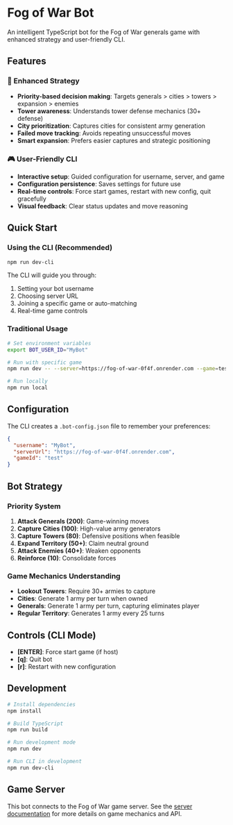 # Fog of War Bot

An intelligent TypeScript bot for the Fog of War generals game with enhanced strategy and user-friendly CLI.

## Features

### 🧠 Enhanced Strategy
- **Priority-based decision making**: Targets generals > cities > towers > expansion > enemies
- **Tower awareness**: Understands tower defense mechanics (30+ defense)
- **City prioritization**: Captures cities for consistent army generation
- **Failed move tracking**: Avoids repeating unsuccessful moves
- **Smart expansion**: Prefers easier captures and strategic positioning

### 🎮 User-Friendly CLI
- **Interactive setup**: Guided configuration for username, server, and game
- **Configuration persistence**: Saves settings for future use
- **Real-time controls**: Force start games, restart with new config, quit gracefully
- **Visual feedback**: Clear status updates and move reasoning

## Quick Start

### Using the CLI (Recommended)
```bash
npm run dev-cli
```

The CLI will guide you through:
1. Setting your bot username
2. Choosing server URL
3. Joining a specific game or auto-matching
4. Real-time game controls

### Traditional Usage
```bash
# Set environment variables
export BOT_USER_ID="MyBot"

# Run with specific game
npm run dev -- --server=https://fog-of-war-0f4f.onrender.com --game=test

# Run locally
npm run local
```

## Configuration

The CLI creates a `.bot-config.json` file to remember your preferences:
```json
{
  "username": "MyBot",
  "serverUrl": "https://fog-of-war-0f4f.onrender.com",
  "gameId": "test"
}
```

## Bot Strategy

### Priority System
1. **Attack Generals (200)**: Game-winning moves
2. **Capture Cities (100)**: High-value army generators
3. **Capture Towers (80)**: Defensive positions when feasible
4. **Expand Territory (50+)**: Claim neutral ground
5. **Attack Enemies (40+)**: Weaken opponents
6. **Reinforce (10)**: Consolidate forces

### Game Mechanics Understanding
- **Lookout Towers**: Require 30+ armies to capture
- **Cities**: Generate 1 army per turn when owned
- **Generals**: Generate 1 army per turn, capturing eliminates player
- **Regular Territory**: Generates 1 army every 25 turns

## Controls (CLI Mode)

- **[ENTER]**: Force start game (if host)
- **[q]**: Quit bot
- **[r]**: Restart with new configuration

## Development

```bash
# Install dependencies
npm install

# Build TypeScript
npm run build

# Run development mode
npm run dev

# Run CLI in development
npm run dev-cli
```

## Game Server

This bot connects to the Fog of War game server. See the [server documentation](https://github.com/Sirrine-Jonathan/fog-of-war-bot) for more details on game mechanics and API.

